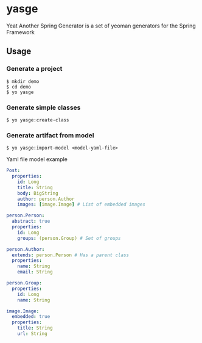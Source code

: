 # yasge

Yeat Another Spring Generator is a set of yeoman generators for the Spring Framework

## Usage

### Generate a project

```
$ mkdir demo
$ cd demo
$ yo yasge
```

### Generate simple classes

```
$ yo yasge:create-class
```

### Generate artifact from model

```
$ yo yasge:import-model <model-yaml-file>
```

Yaml file model example

```yaml
Post:
  properties:
    id: Long
    title: String
    body: BigString
    author: person.Author
    images: [image.Image] # List of embedded images

person.Person:
  abstract: true
  properties:
    id: Long
    groups: (person.Group) # Set of groups

person.Author:
  extends: person.Person # Has a parent class
  properties:
    name: String
    email: String

person.Group:
  properties:
    id: Long
    name: String

image.Image:
  embedded: true
  properties:
    title: String
    url: String
```
